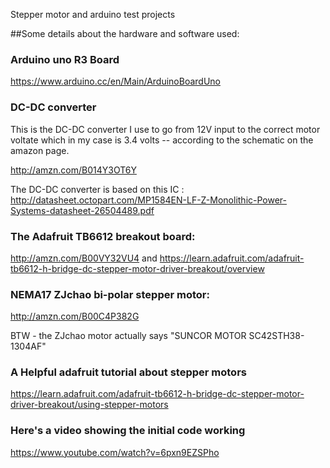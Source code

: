 Stepper motor and arduino test projects

##Some details about the hardware and software used:

### Arduino uno R3 Board
https://www.arduino.cc/en/Main/ArduinoBoardUno

### DC-DC converter
This is the DC-DC converter I use to go from 12V input to the correct motor voltate
which in my case is 3.4 volts -- according to the schematic on the amazon page.

http://amzn.com/B014Y3OT6Y

The DC-DC converter is based on this IC : 
http://datasheet.octopart.com/MP1584EN-LF-Z-Monolithic-Power-Systems-datasheet-26504489.pdf

### The Adafruit TB6612 breakout board: 
http://amzn.com/B00VY32VU4 and https://learn.adafruit.com/adafruit-tb6612-h-bridge-dc-stepper-motor-driver-breakout/overview

### NEMA17 ZJchao bi-polar stepper motor: 
http://amzn.com/B00C4P382G 

BTW - the ZJchao motor actually says "SUNCOR MOTOR SC42STH38-1304AF"

### A Helpful adafruit tutorial about stepper motors
https://learn.adafruit.com/adafruit-tb6612-h-bridge-dc-stepper-motor-driver-breakout/using-stepper-motors

### Here's a video showing the initial code working
https://www.youtube.com/watch?v=6pxn9EZSPho

